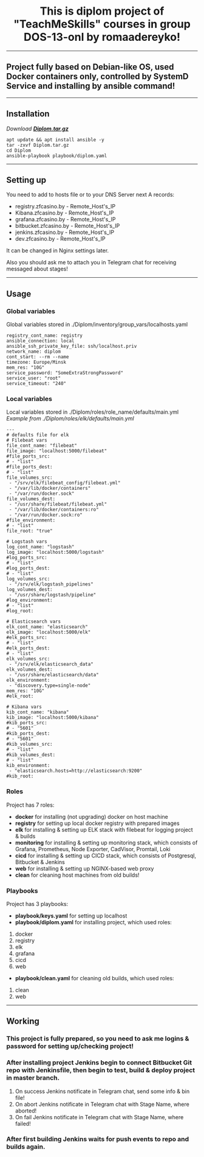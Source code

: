 <h1 align="center">This is diplom project of "TeachMeSkills" courses in group DOS-13-onl by romaadereyko!</h1>

---

## Project fully based on Debian-like OS, used Docker containers only, controlled by SystemD Service and installing by ansible command!

---

## Installation

_Download **[Diplom.tar.gz](https://drive.google.com/file/d/1R7jlRLCj2P0zV67Cz8p2EU7uYo4wRs01/view?usp=drive_link)**_

```
apt update && apt install ansible -y
tar -zxvf Diplom.tar.gz
cd Diplom
ansible-playbook playbook/diplom.yaml
```

---

## Setting up

You need to add to hosts file or to your DNS Server next A records:
+ registry.zfcasino.by - Remote_Host's_IP
+ Kibana.zfcasino.by - Remote_Host's_IP
+ grafana.zfcasino.by - Remote_Host's_IP
+ bitbucket.zfcasino.by - Remote_Host's_IP
+ jenkins.zfcasino.by - Remote_Host's_IP
+ dev.zfcasino.by - Remote_Host's_IP

It can be changed in Nginx settings later.

Also you should ask me to attach you in Telegram chat for receiving messaged about stages!

---

## Usage

### Global variables

Global variables stored in ./Diplom/inventory/group_vars/localhosts.yaml

```
registry_cont_name: registry
ansible_connection: local
ansible_ssh_private_key_file: ssh/localhost.priv
network_name: diplom
cont_start: --rm --name
timezone: Europe/Minsk
mem_res: "10G"
service_password: "SomeExtraStrongPassword"
service_user: "root"
service_timeout: "240"
```

### Local variables

Local variables stored in ./Diplom/roles/role_name/defaults/main.yml  
_Example from ./Diplom/roles/elk/defaults/main.yml_

```
---
# defaults file for elk
# Filebeat vars
file_cont_name: "filebeat"
file_image: "localhost:5000/filebeat"
#file_ports_src:
# - "list"
#file_ports_dest:
# - "list"
file_volumes_src:
 - "/srv/elk/filebeat_config/filebeat.yml"
 - "/var/lib/docker/containers"
 - "/var/run/docker.sock"
file_volumes_dest:
 - "/usr/share/filebeat/filebeat.yml"
 - "/var/lib/docker/containers:ro"
 - "/var/run/docker.sock:ro"
#file_environment:
# - "list"
file_root: "true"

# Logstash vars
log_cont_name: "logstash"
log_image: "localhost:5000/logstash"
#log_ports_src:
# - "list"
#log_ports_dest:
# - "list"
log_volumes_src:
 - "/srv/elk/logstash_pipelines"
log_volumes_dest:
 - "/usr/share/logstash/pipeline"
#log_environment:
# - "list"
#log_root:

# Elasticsearch vars
elk_cont_name: "elasticsearch"
elk_image: "localhost:5000/elk"
#elk_ports_src:
# - "list"
#elk_ports_dest:
# - "list"
elk_volumes_src:
 - "/srv/elk/elasticsearch_data"
elk_volumes_dest:
 - "/usr/share/elasticsearch/data"
elk_environment:
 - "discovery.type=single-node"
mem_res: "10G"
#elk_root:

# Kibana vars
kib_cont_name: "kibana"
kib_image: "localhost:5000/kibana"
#kib_ports_src:
# - "5601"
#kib_ports_dest:
# - "5601"
#kib_volumes_src:
# - "list"
#kib_volumes_dest:
# - "list"
kib_environment:
 - "elasticsearch.hosts=http://elasticsearch:9200"
#kib_root:
```

### Roles

Project has 7 roles:
+ **docker** for installing (not upgrading) docker on host machine
+ **registry** for setting up local docker registry with prepared images
+ **elk** for installing & setting up ELK stack with filebeat for logging project & builds
+ **monitoring** for installing & setting up monitoring stack, which consists of Grafana, Prometheus, Node Exporter, CadVisor, Promtail, Loki
+ **cicd** for installing & setting up CICD stack, which consists of Postgresql, Bitbucket & Jenkins
+ **web** for installing & setting up NGINX-based web proxy
+ **clean** for cleaning host machines from old builds!

### Playbooks

Project has 3 playbooks:
+ **playbook/keys.yaml** for setting up localhost
+ **playbook/diplom.yaml** for installing project, which used roles:
1. docker
2. registry
3. elk
4. grafana
5. cicd
6. web
+ **playbook/clean.yaml** for cleaning old builds, which used roles:
1. clean
2. web

---

## Working

### This project is fully prepared, so you need to ask me logins & password for setting up/checking project!
### After installing project Jenkins begin to connect Bitbucket Git repo with Jenkinsfile, then begin to test, build & deploy project in master branch.
1. On success Jenkins notificate in Telegram chat, send some info & bin file!
2. On abort Jenkins notificate in Telegram chat with Stage Name, where aborted!
3. On fail Jenkins notificate in Telegram chat with Stage Name, where failed!
### After first building Jenkins waits for push events to repo and builds again.